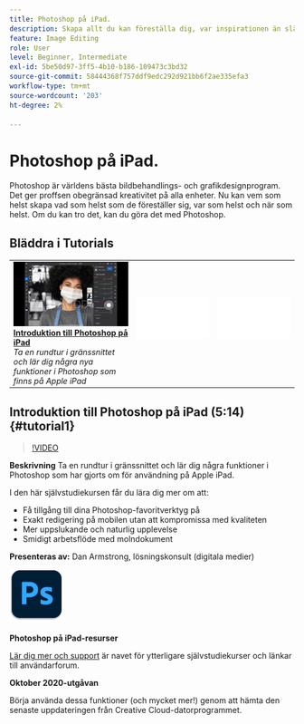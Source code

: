```yaml
---
title: Photoshop på iPad.
description: Skapa allt du kan föreställa dig, var inspirationen än slår till med Photoshop på iPad
feature: Image Editing
role: User
level: Beginner, Intermediate
exl-id: 5be50d97-3ff5-4b10-b186-109473c3bd32
source-git-commit: 58444368f757ddf9edc292d921bb6f2ae335efa3
workflow-type: tm+mt
source-wordcount: '203'
ht-degree: 2%

---
```


# Photoshop på iPad.

Photoshop är världens bästa bildbehandlings- och grafikdesignprogram. Det ger proffsen obegränsad kreativitet på alla enheter. Nu kan vem som helst skapa vad som helst som de föreställer sig, var som helst och när som helst. Om du kan tro det, kan du göra det med Photoshop.

## Bläddra i Tutorials

<table style="table-layout:fixed">
<tr>
 <td>
   <a href="photoshopipad.md#tutorial1">
      <img alt="Introduktion till Photoshop på iPad" src="../assets/PSiPad_thumbnail.jpg" />
   </a>
    <div>
   <a href="photoshopipad.md#tutorial1"><strong>Introduktion till Photoshop på iPad</strong></a>
    </div>
    <em>Ta en rundtur i gränssnittet och lär dig några nya funktioner i Photoshop som finns på Apple iPad</em>
    <br>
  </td>
  <td>
    <img alt="Avgränsare" src="../assets/Whitespacer.png" />
    <div>
    <br>
  </td>
  <td>
    <img alt="Avgränsare" src="../assets/Whitespacer.png" />
    <div>
    <br>
  </td>
</tr>
</table>

## Introduktion till Photoshop på iPad (5:14) {#tutorial1}

>[!VIDEO](https://video.tv.adobe.com/v/326899?hidetitle=true)

**Beskrivning**
Ta en rundtur i gränssnittet och lär dig några funktioner i Photoshop som har gjorts om för användning på Apple iPad.

I den här självstudiekursen får du lära dig mer om att:
* Få tillgång till dina Photoshop-favoritverktyg på
* Exakt redigering på mobilen utan att kompromissa med kvaliteten
* Mer uppslukande och naturlig upplevelse
* Smidigt arbetsflöde med molndokument

**Presenteras av:**
Dan Armstrong, lösningskonsult (digitala medier)

![Photoshop i iPad-logotypen](../assets/ps_appicon_96.png)

**Photoshop på iPad-resurser**

[Lär dig mer och support](https://helpx.adobe.com/se/support/photoshop.html) är navet för ytterligare självstudiekurser och länkar till användarforum.

**Oktober 2020-utgåvan**

Börja använda dessa funktioner (och mycket mer!) genom att hämta den senaste uppdateringen från Creative Cloud-datorprogrammet.
